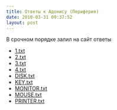 ```yaml
---
title: Ответы к Адонису (Периферия)
date: 2010-03-31 09:37:52
layout: post
---
```


В срочном порядке залил на сайт ответы

<!--more-->

* [1.txt](/static/2010-03-31/adonis/1.txt)
* [2.txt](/static/2010-03-31/adonis/2.txt)
* [3.txt](/static/2010-03-31/adonis/3.txt)
* [4.txt](/static/2010-03-31/adonis/4.txt)
* [DISK.txt](/static/2010-03-31/adonis/DISK.txt)
* [KEY.txt](/static/2010-03-31/adonis/KEY.txt)
* [MONITOR.txt](/static/2010-03-31/adonis/MONITOR.txt)
* [MOUSE.txt](/static/2010-03-31/adonis/MOUSE.txt)
* [PRINTER.txt](/static/2010-03-31/adonis/PRINTER.txt)
